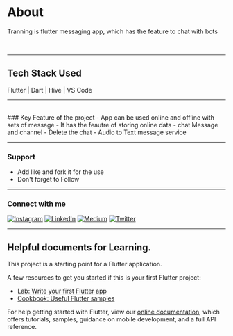 # About
Tranning is flutter messaging app, which has the feature to chat with bots 

</br>

---
## Tech Stack Used
Flutter | Dart | Hive | VS Code

---
</br>
### Key Feature of the project
- App can be used online and offline with sets of message
- It has the feautre of storing online data 
- chat Message and channel
- Delete the chat
- Audio to Text message service

---
### Support
- Add like and fork it for the use
- Don't forget to Follow 

---
### Connect with me

[![Instagram](https://img.shields.io/badge/Instagram-%23E4405F.svg?logo=Instagram&logoColor=white)](https://instagram.com/aditechdev) [![LinkedIn](https://img.shields.io/badge/LinkedIn-%230077B5.svg?logo=linkedin&logoColor=white)](https://linkedin.com/in/aditechdev) [![Medium](https://img.shields.io/badge/Medium-12100E?logo=medium&logoColor=white)](https://medium.com/@aditechdev) [![Twitter](https://img.shields.io/badge/Twitter-%231DA1F2.svg?logo=Twitter&logoColor=white)](https://twitter.com/aditechdev) 

---

## Helpful documents for Learning.

This project is a starting point for a Flutter application.

A few resources to get you started if this is your first Flutter project:

- [Lab: Write your first Flutter app](https://flutter.dev/docs/get-started/codelab)
- [Cookbook: Useful Flutter samples](https://flutter.dev/docs/cookbook)

For help getting started with Flutter, view our
[online documentation](https://flutter.dev/docs), which offers tutorials,
samples, guidance on mobile development, and a full API reference.
